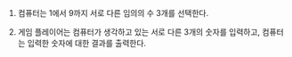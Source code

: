 1. 컴퓨터는 1에서 9까지 서로 다른 임의의 수 3개를 선택한다.

2. 게임 플레이어는 컴퓨터가 생각하고 있는 서로 다른 3개의 숫자를 입력하고, 컴퓨터는 입력한 숫자에 대한 결과를 출력한다.
